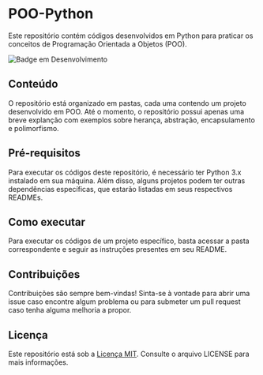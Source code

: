 # POO-Python

Este repositório contém códigos desenvolvidos em Python para praticar os conceitos de Programação Orientada a Objetos (POO).

![Badge em Desenvolvimento](http://img.shields.io/static/v1?label=STATUS&message=EM%20DESENVOLVIMENTO&color=GREEN&style=for-the-badge)

## Conteúdo

O repositório está organizado em pastas, cada uma contendo um projeto desenvolvido em POO. Até o momento, o repositório possui apenas uma breve explanção com exemplos sobre herança, abstração, encapsulamento e polimorfismo.

## Pré-requisitos

Para executar os códigos deste repositório, é necessário ter Python 3.x instalado em sua máquina. Além disso, alguns projetos podem ter outras dependências específicas, que estarão listadas em seus respectivos READMEs.

## Como executar

Para executar os códigos de um projeto específico, basta acessar a pasta correspondente e seguir as instruções presentes em seu README.

## Contribuições

Contribuições são sempre bem-vindas! Sinta-se à vontade para abrir uma issue caso encontre algum problema ou para submeter um pull request caso tenha alguma melhoria a propor.

## Licença

Este repositório está sob a [Licença MIT](./LICENSE). Consulte o arquivo LICENSE para mais informações.
